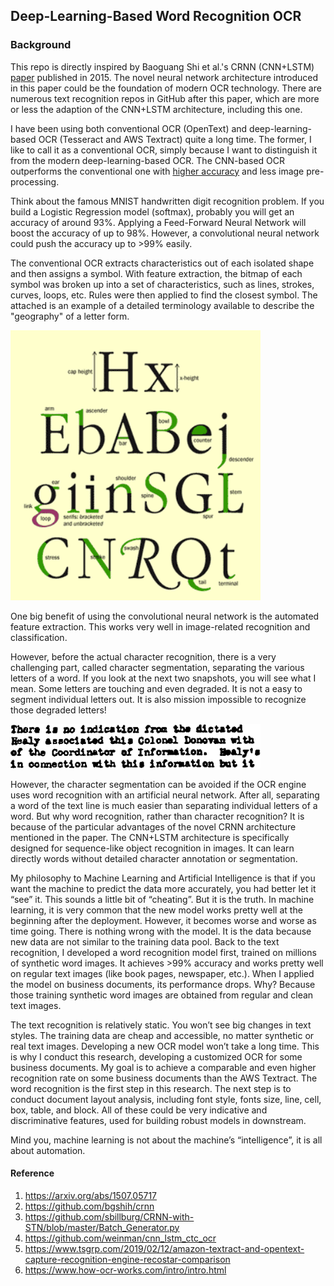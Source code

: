 ## Deep-Learning-Based Word Recognition OCR

### Background
This repo is directly inspired by Baoguang Shi et al.'s CRNN (CNN+LSTM) [paper](https://arxiv.org/abs/1507.05717) published in 2015. The novel
 neural network architecture introduced in this paper could be the foundation of modern OCR technology. There are numerous text recognition repos
  in GitHub after this paper, which are more or less the adaption of the CNN+LSTM architecture, including this one. 

I have been using both conventional OCR (OpenText) and deep-learning-based OCR (Tesseract and AWS Textract) quite a long time. The former, I like to call it as a conventional OCR, simply because I want to distinguish it from the modern deep-learning-based OCR. 
 The CNN-based OCR outperforms the conventional one with [higher accuracy](https://www.tsgrp.com/2019/02/12/amazon-textract-and-opentext-capture-recognition-engine-recostar-comparison) and less image pre-processing. 

Think about the famous MNIST handwritten digit recognition problem. If you build a Logistic Regression model (softmax), probably you will get an
 accuracy of around 93%. Applying a Feed-Forward Neural Network will boost the accuracy of up to 98%. However, a convolutional neural network could push the accuracy up to >99% easily. 
    
The conventional OCR extracts characteristics out of each isolated shape and then assigns a symbol. With feature extraction, the bitmap of each symbol was broken up into a set of characteristics, such as lines, strokes, curves, loops, etc. Rules were then applied to find the closest symbol. The attached is an example of a detailed terminology available to describe the "geography" of a letter form. 
    
<img width="400" alt="Font Anatomy" src="https://github.com/AI-Passionner/word-recognition-ocr/blob/master/images/fontology_anatomy.gif?raw=true">

One big benefit of using the convolutional neural network is the automated feature extraction. This works very well in image-related recognition and classification. 

However, before the actual character recognition, there is a very challenging part, called character segmentation, separating the various letters of a word. If you look at the next two snapshots, you will see what I mean. Some letters are touching and even degraded. It is not a easy to segment individual letters out. It is also mission impossible to recognize those degraded letters! 
 
<img width="400" alt="Degraded Characters" src="https://github.com/AI-Passionner/word-recognition-ocr/blob/master/images/degraded_characters.png?raw=true">

However, the character segmentation can be avoided if the OCR engine uses word recognition with an artificial neural network. After all, separating a word of the text line is much easier than separating individual letters of a word. But why word recognition, rather than character recognition? It is because of the particular advantages of the novel CRNN architecture mentioned in the paper. The CNN+LSTM architecture is specifically designed for sequence-like object recognition in images. It can learn directly words without detailed character annotation or segmentation. 

My philosophy to Machine Learning and Artificial Intelligence is that if you want the machine to predict the data more accurately, you had better
  let it “see” it. This sounds a little bit of “cheating”. But it is the truth. In machine learning, it is very common that the new model works pretty well at the beginning after the deployment. However, it becomes worse and worse as time going. There is nothing wrong with the model. It is the data because new data are not similar to the training data pool. Back to the text recognition, I developed a word recognition model first, trained on millions of synthetic word images. It achieves >99% accuracy and works pretty well on regular text images (like book pages, newspaper, etc.). When I applied the model on business documents, its performance drops. Why? Because those training synthetic word images are obtained from regular and clean text images. 

The text recognition is relatively static. You won’t see big changes in text styles. The training data are cheap and accessible, no matter synthetic or real text images. Developing a new OCR model won’t take a long time. This is why I conduct this research, developing a customized OCR for some business documents. My goal is to achieve a comparable and even higher recognition rate on some business documents than the AWS Textract. The word recognition is the first step in this research. The next step is to conduct document layout analysis, including font style, fonts size, line, cell, box, table, and block. All of these could be very indicative and discriminative features, used for building robust models in downstream. 

Mind you, machine learning is not about the machine’s “intelligence”, it is all about automation.   


#### Reference
1. https://arxiv.org/abs/1507.05717
2. https://github.com/bgshih/crnn
3. https://github.com/sbillburg/CRNN-with-STN/blob/master/Batch_Generator.py
4. https://github.com/weinman/cnn_lstm_ctc_ocr
5. https://www.tsgrp.com/2019/02/12/amazon-textract-and-opentext-capture-recognition-engine-recostar-comparison
6. https://www.how-ocr-works.com/intro/intro.html
